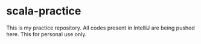 # scala-practice

This is my practice repository. All codes present in IntelliJ are being pushed here. This for personal use only.
